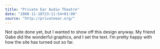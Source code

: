 ```yaml
---
title: "Private Ear Audio Theatre"
date: "2008-11-18T23:11:54+01:00"
source: "http://privateear.org/"
---
```


Not quite done yet, but I wanted to show off this design anyway. My friend Gabe did the wonderful graphics, and I set the text. I’m pretty happy with how the site has turned out so far.
